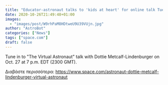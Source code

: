 ```yaml
---
title: "Educator-astronaut talks to 'kids at heart' for online talk Tuesday"
date: 2020-10-26T21:49:48+01:00
images:
  - "images/post/W9rhPaM8HDtweU9U39VUjn.jpg"
author: "AstroBot"
categories: ["News"]
tags: ["space.com"]
draft: false
---
```


Tune in to "The Virtual Astronaut" talk with Dottie Metcalf-Lindenburger on Oct. 27 at 7 p.m. EDT (2300 GMT). 

Διαβάστε περισσότερα: https://www.space.com/astronaut-dottie-metcalf-lindenburger-virtual-astronaut
